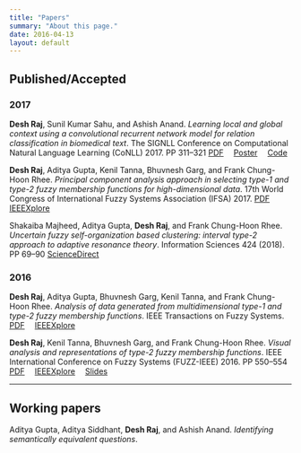 ```yaml
---
title: "Papers"
summary: "About this page."
date: 2016-04-13
layout: default
---
```


## Published/Accepted

### 2017

**Desh Raj**, Sunil Kumar Sahu, and Ashish Anand. *Learning local and global context using a convolutional recurrent network model for relation classification in biomedical text*. The SIGNLL Conference on Computational Natural Language Learning (CoNLL) 2017. PP 311–321
[PDF](http://www.aclweb.org/anthology/K/K17/K17-1032.pdf)&emsp;
[Poster](assets/conll_poster.pdf)&emsp;
[Code](https://github.com/desh2608/crnn-relation-classification)

**Desh Raj**, Aditya Gupta, Kenil Tanna, Bhuvnesh Garg, and Frank Chung-Hoon Rhee. *Principal component analysis approach in selecting type-1 and type-2 fuzzy membership functions for high-dimensional data*. 17th World Congress of International Fuzzy Systems Association (IFSA) 2017.
[PDF](assets/ifsa17_preprint.pdf)&emsp;
[IEEEXplore](http://ieeexplore.ieee.org/document/8023265/)

Shakaiba Majheed, Aditya Gupta, **Desh Raj**, and Frank Chung-Hoon Rhee. *Uncertain fuzzy self-organization based clustering: interval type-2 approach to adaptive resonance theory*. Information Sciences 424 (2018). PP 69–90
[ScienceDirect](https://authors.elsevier.com/c/1Vr7A4ZQDoMXI)

### 2016

**Desh Raj**, Aditya Gupta, Bhuvnesh Garg, Kenil Tanna, and Frank Chung-Hoon Rhee. *Analysis of data generated from multidimensional type-1 and type-2 fuzzy membership functions*. IEEE Transactions on Fuzzy Systems.
[PDF](assets/tfs_preprint.pdf)&emsp;
[IEEEXplore](http://ieeexplore.ieee.org/document/7888454/)

**Desh Raj**, Kenil Tanna, Bhuvnesh Garg, and Frank Chung-Hoon Rhee. *Visual analysis and representations of type-2 fuzzy membership functions*. IEEE International Conference on Fuzzy Systems (FUZZ-IEEE) 2016. PP 550–554
[PDF](assets/fuzzieee16_preprint.pdf)&emsp;
[IEEEXplore](http://ieeexplore.ieee.org/document/7737735/)&emsp;
[Slides](https://drive.google.com/open?id=0B2M9S61SxoELSlo5VUtSY0tkd2s)

***

<!-- ## Under review -->



<!-- *** -->

## Working papers

Aditya Gupta, Aditya Siddhant, **Desh Raj**, and Ashish Anand. *Identifying semantically equivalent questions*.
